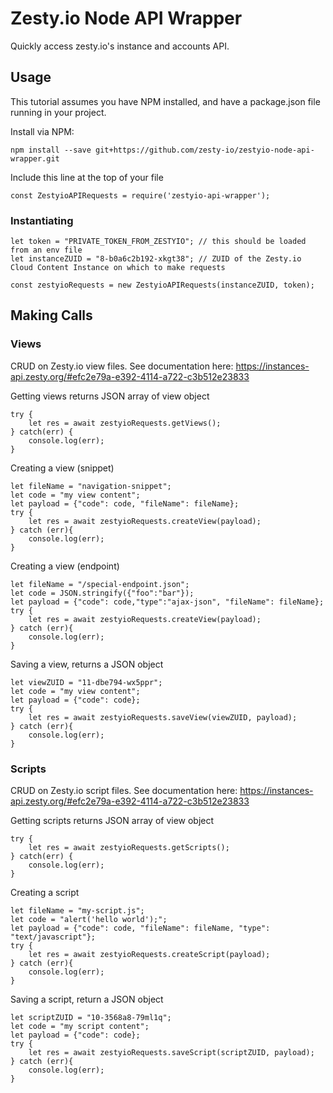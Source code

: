 # Zesty.io Node API Wrapper

Quickly access zesty.io's instance and accounts API.

## Usage

This tutorial assumes you have NPM installed, and have a package.json file running in your project.

Install via NPM:

```
npm install --save git+https://github.com/zesty-io/zestyio-node-api-wrapper.git
```

Include this line at the top of your file

```
const ZestyioAPIRequests = require('zestyio-api-wrapper');
```

### Instantiating

```
let token = "PRIVATE_TOKEN_FROM_ZESTYIO"; // this should be loaded from an env file
let instanceZUID = "8-b0a6c2b192-xkgt38"; // ZUID of the Zesty.io Cloud Content Instance on which to make requests

const zestyioRequests = new ZestyioAPIRequests(instanceZUID, token);

```

## Making Calls

### Views
CRUD on Zesty.io view files. See documentation here:
https://instances-api.zesty.org/#efc2e79a-e392-4114-a722-c3b512e23833

Getting views returns JSON array of view object

```
try {
	let res = await zestyioRequests.getViews();
} catch(err) {
	console.log(err);
}
```

Creating a view (snippet)

```
let fileName = "navigation-snippet";
let code = "my view content";
let payload = {"code": code, "fileName": fileName};
try {
	let res = await zestyioRequests.createView(payload);
} catch (err){
	console.log(err);
}

```

Creating a view (endpoint)

```
let fileName = "/special-endpoint.json";
let code = JSON.stringify({"foo":"bar"});
let payload = {"code": code,"type":"ajax-json", "fileName": fileName};
try {
	let res = await zestyioRequests.createView(payload);
} catch (err){
	console.log(err);
}

```

Saving a view, returns a JSON object

```
let viewZUID = "11-dbe794-wx5ppr";
let code = "my view content";
let payload = {"code": code};
try {
	let res = await zestyioRequests.saveView(viewZUID, payload);
} catch (err){
	console.log(err);
}

```

### Scripts
CRUD on Zesty.io script files. See documentation here:
https://instances-api.zesty.org/#efc2e79a-e392-4114-a722-c3b512e23833

Getting scripts returns JSON array of view object

```
try {
	let res = await zestyioRequests.getScripts();
} catch(err) {
	console.log(err);
}
```

Creating a script

```
let fileName = "my-script.js";
let code = "alert('hello world');";
let payload = {"code": code, "fileName": fileName, "type": "text/javascript"};
try {
	let res = await zestyioRequests.createScript(payload);
} catch (err){
	console.log(err);
}

```

Saving a script, return a JSON object

```
let scriptZUID = "10-3568a8-79ml1q";
let code = "my script content";
let payload = {"code": code};
try {
	let res = await zestyioRequests.saveScript(scriptZUID, payload);
} catch (err){
	console.log(err);
}

```
